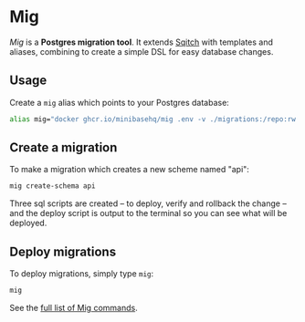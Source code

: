 # Mig

_Mig_ is a **Postgres migration tool**. It extends
[Sqitch](https://sqitch.org/) with templates and aliases, combining to create a
simple DSL for easy database changes.

## Usage

Create a `mig` alias which points to your Postgres database:

```sh
alias mig="docker ghcr.io/minibasehq/mig .env -v ./migrations:/repo:rw --env SQITCH_TARGET=postgres://user:pass@localhost:5432/app"
```

## Create a migration

To make a migration which creates a new scheme named "api":

```sh
mig create-schema api
```

Three sql scripts are created – to deploy, verify and rollback the change – and
the deploy script is output to the terminal so you can see what will be
deployed.

## Deploy migrations

To deploy migrations, simply type `mig`:

```sh
mig
```

See the [full list of Mig commands](wiki).
